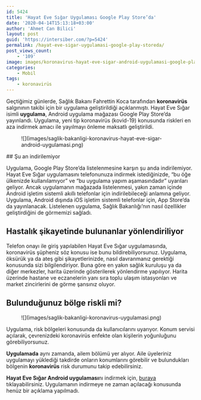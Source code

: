 ```yaml
---
id: 5424
title: 'Hayat Eve Sığar Uygulaması Google Play Store’da'
date: '2020-04-14T15:13:18+03:00'
author: 'Ahmet Can Bilici'
layout: post
guid: 'https://intersiber.com/?p=5424'
permalink: /hayat-eve-sigar-uygulamasi-google-play-storeda/
post_views_count:
    - '109'
image: images/koronavirus-hayat-eve-sigar-android-uygulamasi-google-play-store-da.png
categories:
    - Mobil
tags:
    - koronavirüs
---
```


Geçtiğimiz günlerde, Sağlık Bakanı Fahrettin Koca tarafından **koronavirüs** salgınının takibi için bir uygulama geliştirildiği açıklanmıştı. Hayat Eve Sığar isimli **uygulama**, Android uygulama mağazası Google Play Store’da yayınlandı. Uygulama, yeni tip koronavirüs (kovid-19) konusunda riskleri en aza indirmek amacı ile yayılmayı önleme maksatlı geliştirildi.

<figure class="wp-block-image size-large">![](images/saglik-bakanligi-koronavirus-hayat-eve-sigar-android-uygulamasi.png)</figure>## Şu an indirilemiyor

Uygulama, Google Play Store’da listelenmesine karşın şu anda indirilemiyor. Hayat Eve Sığar uygulamasını telefonunuza indirmek istediğinizde, “bu öğe ülkenizde kullanılamıyor” ve “bu uygulama yapım aşamasındadır” uyarıları geliyor. Ancak uygulamanın mağazada listelenmesi, yakın zaman içinde Android işletim sistemli akıllı telefonlar için indirilebileceği anlamına geliyor. Uygulama, Android dışında iOS işletim sistemli telefonlar için, App Store’da da yayınlanacak. Listelenen uygulama, Sağlık Bakanlığı’nın nasıl özellikler geliştirdiğini de görmemizi sağladı.

## Hastalık şikayetinde bulunanlar yönlendiriliyor

Telefon onayı ile giriş yapılabilen Hayat Eve Sığar uygulamasında, koronavirüs şüpheniz söz konusu ise bunu bildirebiliyorsunuz. Uygulama, öksürük ya da ateş gibi şikayetlerinizde, nasıl davranmanız gerektiği konusunda sizi bilgilendiriyor. Buna göre en yakın sağlık kuruluşu ya da diğer merkezler, harita üzerinde gösterilerek yönlendirme yapılıyor. Harita üzerinde hastane ve eczanelerin yanı sıra toplu ulaşım istasyonları ve market zincirlerini de görme şansınız oluyor.

## Bulunduğunuz bölge riskli mi?

<figure class="wp-block-image size-large">![](images/saglik-bakanligi-koronavirus-uygulamasi.png)</figure>Uygulama, risk bölgeleri konusunda da kullanıcılarını uyarıyor. Konum servisi açılarak, çevrenizdeki koronavirüs enfekte olan kişilerin yoğunluğunu görebiliyorsunuz.

**Uygulamada** aynı zamanda, ailem bölümü yer alıyor. Aile üyeleriniz uygulamayı yüklediği takdirde onların konumlarını görebilir ve bulundukları bölgenin **koronavirüs** risk durumunu takip edebilirsiniz.

**Hayat Eve Sığar Android uygulaması**nı indirmek için, [buraya](https://play.google.com/store/apps/details?id=tr.gov.saglik.hayatevesigar&hl=tr) tıklayabilirsiniz. Uygulamanın indirmeye ne zaman açılacağı konusunda henüz bir açıklama yapılmadı.